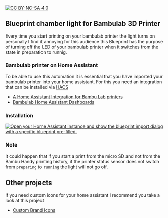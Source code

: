 [![CC BY-NC-SA 4.0][cc-by-nc-sa-shield]][cc-by-nc-sa]

[cc-by-nc-sa]: http://creativecommons.org/licenses/by-nc-sa/4.0/
[cc-by-nc-sa-image]: https://licensebuttons.net/l/by-nc-sa/4.0/88x31.png
[cc-by-nc-sa-shield]: https://img.shields.io/badge/License-CC%20BY--NC--SA%204.0-lightgrey.svg


## Blueprint chamber light for Bambulab 3D Printer

Every time you start printing on your bambulab printer the light turns on personally I find it annoying for this audience this Blueprint has the purpose of turning off the LED of your bambulab printer when it switches from the state in preparation to runnig.

### Bambulab printer on Home Assistant

To be able to use this automation it is essential that you have imported your bambulab printer into your home assistant. For this you need an integration that can be installed via [HACS](https://hacs.xyz/docs/setup/download/)

 - [A Home Assistant Integration for Bambu Lab printers](https://github.com/greghesp/ha-bambulab)
 - [Bambulab Home Assistant Dashboards](https://www.wolfwithsword.com/bambulab-home-assistant-dashboard/)

### Installation

[![Open your Home Assistant instance and show the blueprint import dialog with a specific blueprint pre-filled.](https://my.home-assistant.io/badges/blueprint_import.svg)](https://my.home-assistant.io/redirect/blueprint_import/?blueprint_url=https://github.com/elax46/blueprint-chamber-light-bambulab/blob/main/blueprints/automation/bambulab/turn_off_printer_light.yaml)

### Note

It could happen that if you start a print from the micro SD and not from the Bambu Handy printing history, if the printer status sensor does not switch from ``preparing`` to ``running`` the light will not go off.

## Other projects

If you need custom icons for your home assistant I recommend you take a look at this project

- [Custom Brand Icons](https://github.com/elax46/custom-brand-icons)